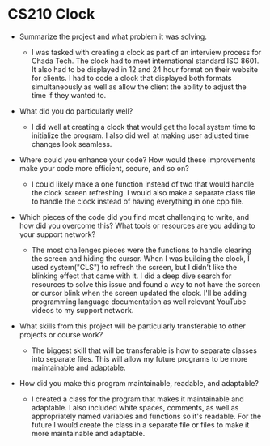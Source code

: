 # CS210 Clock

- Summarize the project and what problem it was solving.
  - I was tasked with creating a clock as part of an interview process for Chada Tech. The clock had to meet international standard ISO 8601. It also had to be displayed in 12 and 24 hour format on their website for clients. I had to code a clock that displayed both formats simultaneously as well as allow the client the ability to adjust the time if they wanted to. 

- What did you do particularly well?
  - I did well at creating a clock that would get the local system time to initialize the program. I also did well at making user adjusted time changes look seamless.

- Where could you enhance your code? How would these improvements make your code more efficient, secure, and so on?
  - I could likely make a one function instead of two that would handle the clock screen refreshing. I would also make a separate class file to handle the clock instead of having everything in one cpp file.

- Which pieces of the code did you find most challenging to write, and how did you overcome this? What tools or resources are you adding to your support network?
  - The most challenges pieces were the functions to handle clearing the screen and hiding the cursor. When I was building the clock, I used system("CLS") to refresh the screen, but I didn't like the blinking effect that came with it. I did a deep dive search for resources to solve this issue and found a way to not have the screen or cursor blink when the screen updated the clock. I'll be adding programming language documentation as well relevant YouTube videos to my support network.

- What skills from this project will be particularly transferable to other projects or course work?
  - The biggest skill that will be transferable is how to separate classes into separate files. This will allow my future programs to be more maintainable and adaptable.
  
- How did you make this program maintainable, readable, and adaptable?
  - I created a class for the program that makes it maintainable and adaptable. I also included white spaces, comments, as well as appropriately named variables and functions so it's readable. For the future I would create the class in a separate file or files to make it more maintainable and adaptable. 
